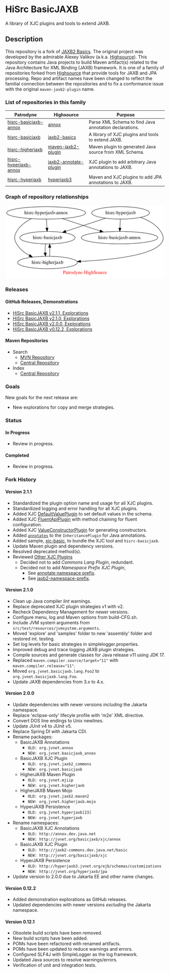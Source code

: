 # HiSrc BasicJAXB

A library of XJC plugins and tools to extend JAXB.

## Description

This repository is a fork of [JAXB2 Basics][22]. The original project was
developed by the admirable Alexey Valikov (a.k.a. [Highsource][2]). This
repository contains Java projects to build Maven artifact(s) related to the
Java Architecture for XML Binding (JAXB) framework. It is one of a family of
repositories forked from [Highsource][2] that provide tools for JAXB and JPA
processing. Repo and artifact names have been changed to reflect the familial
connection between the repositories and to fix a conformance issue with the
original `maven-jaxb2-plugin` name.

### List of repositories in this family

| Patrodyne                   | Highsource                  | Purpose                                                |
| --------------------------- | --------------------------- | ------------------------------------------------------ |
| [hisrc-basicjaxb-annox][11] | [annox][21]                 | Parse XML Schema to find Java annotation declarations. |
| [hisrc-basicjaxb][12]       | [jaxb2-basics][22]          | A library of XJC plugins and tools to extend JAXB.     |
| [hisrc-higherjaxb][13]      | [maven-jaxb2-plugin][23]    | Maven plugin to generated Java source from XML Schema. |
| [hisrc-hyperjaxb-annox][14] | [jaxb2-annotate-plugin][24] | XJC plugin to add arbitrary Java annotations to JAXB.  |
| [hisrc-hyperjaxb][15]       | [hyperjaxb3][25]            | Maven and XJC plugins to add JPA annotations to JAXB.  |

### Graph of repository relationships

![Patrodyne-Highsource Graph][1]

### Releases

#### GitHub Releases, Demonstrations

* [HiSrc BasicJAXB v2.1.1, Explorations][34]
* [HiSrc BasicJAXB v2.1.0, Explorations][33]
* [HiSrc BasicJAXB v2.0.0, Explorations][32]
* [HiSrc BasicJAXB v0.12.2, Explorations][31]

#### Maven Repositories

* Search
	* [MVN Repository](https://mvnrepository.com/artifact/org.patrodyne.jvnet?sort=popular)
	* [Central Repository](https://central.sonatype.com/search?q=org.patrodyne.jvnet+hisrc-basicjaxb&sort=name)
* Index
	* [Central Repository](https://repo1.maven.org/maven2/org/patrodyne/jvnet/)

### Goals

New goals for the next release are:

* New explorations for copy and merge strategies.

### Status

#### In Progress

* Review in progress.

#### Completed

* Review in progress.

### Fork History

#### Version 2.1.1

* Standardized the plugin option name and usage for all XJC plugins.
* Standardized logging and error handling for all XJC plugins.
* Added XJC [DefaultValuePlugin][3] to set default values in the schema.
* Added XJC [FluentApiPlugin][4] with method chaining for fluent configuration.
* Added XJC [ValueConstructorPlugin][6] for generating constructors.
* Added [`annotates`][5] to the `InheritancePlugin` for Java annotations.
* Added sample, [xjc-basic][7], to bundle the XJC tool and `hisrc-basicjaxb`.
* Update Maven plugin and dependency versions.
* Resolved deprecated method(s).
* Reviewed [Other XJC Plugins](https://github.com/javaee/jaxb2-commons)
    * Decided not to add *Commons Lang Plugin*, redundant.
    * Decided not to add *Namespace Prefix XJC Plugin*,
        * See [annotate namespace prefix](https://stackoverflow.com/questions/76541552/76551823#76551823).
        * See [jaxb2-namespace-prefix](https://central.sonatype.com/artifact/org.jvnet.jaxb2_commons/jaxb2-namespace-prefix/2.0).


#### Version 2.1.0

* Clean up Java compiler _lint_ warnings.
* Replace deprecated XJC plugin strategies v1 with v2.
* Recheck Dependency Management for newer versions.
* Configure menu, log and Maven options from build-CFG.sh.
* Include JVM system arguments from `src/test/resources/jvmsystem.arguments`.
* Moved 'explore' and 'samples' folder to new 'assembly' folder and restored int. testing.
* Set log levels for basic strategies in simplelogger.properties.
* Improved debug and trace logging JAXB plugin strategies.
* Compile sources and generate classes for Java release v11 using JDK 17.
* Replaced `maven.compiler.source/target="11"` with `maven.compiler.release="11"`.
* Moved `org.jvnet.basicjaxb.lang.Foo2` to `org.jvnet.basicjaxb.lang.Foo`.
* Update JAXB dependencies from 3.x to 4.x.

#### Version 2.0.0

* Update dependencies with newer versions *including* the Jakarta namespace.
* Replace 'eclipse-only' lifecyle profile with 'm2e' XML directive.
* Convert DOS line endings to Unix newlines.
* Update JUnit v4 to JUnit v5.
* Replace Spring DI with Jakarta CDI.
* Rename packages:
    * BasicJAXB Annotations
        * `OLD: org.jvnet.annox`
        * `NEW: org.jvnet.basicjaxb_annox`
    * BasicJAXB XJC Plugin
        * `OLD: org.jvnet.jaxb2_commons`
        * `NEW: org.jvnet.basicjaxb`
    * HigherJAXB Maven Plugin
        * `OLD: org.jvnet.mjiip`
        * `NEW: org.jvnet.higherjaxb`
    * HigherJAXB Maven Mojo
        * `OLD: org.jvnet.jaxb2.maven2`
        * `NEW: org.jvnet.higherjaxb.mojo`
    * HyperJAXB Persistence
        * `OLD: org.jvnet.hyperjaxb[23]`
        * `NEW: org.jvnet.hyperjaxb`
* Rename namespaces:
    * BasicJAXB XJC Annotations
        * `OLD: http://annox.dev.java.net`
        * `NEW: http://jvnet.org/basicjaxb/xjc/annox`
    * BasicJAXB XJC Plugin
        * `OLD: http://jaxb2-commons.dev.java.net/basic`
        * `NEW: http://jvnet.org/basicjaxb/xjc`
    * HyperJAXB Persistence
        * `OLD: http://hyperjaxb3.jvnet.org/ejb/schemas/customizations`
        * `NEW: http://jvnet.org/hyperjaxb/jpa`
* Update version to 2.0.0 due to Jakarta EE and other name changes.

#### Version 0.12.2

* Added demonstration explorations as GitHub releases.
* Updated dependencies with newer versions *excluding* the Jakarta namespace.

#### Version 0.12.1

* Obsolete build scripts have been removed.
* New build scripts have been added.
* POMs have been refactored with renamed artifacts.
* POMs have been updated to reduce warnings and errors.
* Configured SLF4J with SimpleLogger as the log framework.
* Updated Java sources to resolve warnings/errors.
* Verification of unit and integration tests.

<!-- References -->

  [1]: https://raw.githubusercontent.com/patrodyne/hisrc-hyperjaxb/master/etc/hisrc-repositories.svg
  [2]: https://github.com/highsource
  [3]: https://github.com/patrodyne/hisrc-basicjaxb/blob/master/plugins/src/main/java/org/jvnet/basicjaxb/plugin/defaultvalue/DefaultValuePlugin.java
  [4]: https://github.com/patrodyne/hisrc-basicjaxb/blob/master/plugins/src/main/java/org/jvnet/basicjaxb/plugin/fluentapi/FluentApiPlugin.java
  [5]: https://github.com/patrodyne/hisrc-basicjaxb/blob/master/plugins/doc/inheritance.xsd
  [6]: https://github.com/patrodyne/hisrc-basicjaxb/blob/master/plugins/src/main/java/org/jvnet/basicjaxb/plugin/valueconstructor/ValueConstructorPlugin.java
  [7]: https://github.com/patrodyne/hisrc-basicjaxb/releases/download/2.1.1/hisrc-basicjaxb-sample-xjc-basic-2.1.1-mvn-src.zip
  [11]: https://github.com/patrodyne/hisrc-basicjaxb-annox#readme
  [12]: https://github.com/patrodyne/hisrc-basicjaxb#readme
  [13]: https://github.com/patrodyne/hisrc-higherjaxb#readme
  [14]: https://github.com/patrodyne/hisrc-hyperjaxb-annox#readme
  [15]: https://github.com/patrodyne/hisrc-hyperjaxb#readme
  [21]: https://github.com/highsource/annox#readme
  [22]: https://github.com/highsource/jaxb2-basics#readme
  [23]: https://github.com/highsource/maven-jaxb2-plugin#readme
  [24]: https://github.com/highsource/jaxb2-annotate-plugin#readme
  [25]: https://github.com/highsource/hyperjaxb3#readme
  [31]: https://github.com/patrodyne/hisrc-basicjaxb/releases/tag/0.12.2
  [32]: https://github.com/patrodyne/hisrc-basicjaxb/releases/tag/2.0.0
  [33]: https://github.com/patrodyne/hisrc-basicjaxb/releases/tag/2.1.0
  [34]: https://github.com/patrodyne/hisrc-basicjaxb/releases/tag/2.1.1

